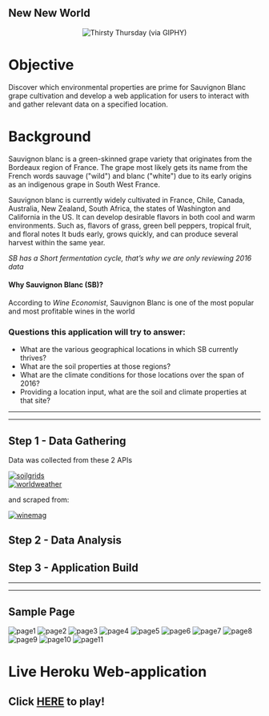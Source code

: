 ## New New World

<p align="center">
    <img alt='Thirsty Thursday (via GIPHY)' src="https://media.giphy.com/media/afFg1TjbR9s2I/giphy.gif"/>
</p>


# Objective

Discover which environmental properties are prime for Sauvignon Blanc grape cultivation and develop a web application for users to interact with and gather relevant data on a specified location.


# Background

Sauvignon blanc is a green-skinned grape variety that originates from the Bordeaux region of France. The grape most likely gets its name from the French words sauvage ("wild") and blanc ("white") due to its early origins as an indigenous grape in South West France.


Sauvignon blanc is currently widely cultivated in France, Chile, Canada, Australia, New Zealand, South Africa, the states of Washington and California in the US. It can develop desirable flavors in both cool and warm environments. Such as, flavors of grass, green bell peppers, tropical fruit, and floral notes It buds early, grows quickly, and can produce several harvest within the same year.

_SB has a Short fermentation cycle, that’s why we are only reviewing 2016 data_


#### Why Sauvignon Blanc (SB)?
According to _Wine Economist_, Sauvignon Blanc is one of the most popular and most profitable wines in the world


### Questions this application will try to answer:
+ What are the various geographical locations in which SB currently thrives?
+ What are the soil properties at those regions?
+ What are the climate conditions for those locations over the span of 2016?
+ Providing a location input, what are the soil and climate properties at that site?


---

---


## Step 1 - Data Gathering

Data was collected from these 2 APIs

<a href="https://rest.soilgrids.org/">![soilgrids](images/soilgrids.png)</a><br>
<a href="https://developer.worldweatheronline.com/">![worldweather](images/worldweather.png)</a>

and scraped from:

<a href="https://www.winemag.com/">![winemag](images/wenthusiast.jpg)</a>


## Step 2 - Data Analysis


## Step 3 - Application Build


---

---

## Sample Page

![page1](images/page_1.png)
![page2](images/page_2.png)
![page3](images/page_3.png)
![page4](images/page_4.png)
![page5](images/page_5.png)
![page6](images/page_6.png)
![page7](images/page_7.png)
![page8](images/page_8.png)
![page9](images/page_9.png)
![page10](images/page_10.png)
![page11](images/page_11.png)

# Live Heroku Web-application
## Click [HERE](https://sauvignon-blanc-opt.herokuapp.com/) to play!

